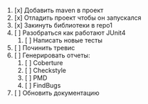 1. [x] Добавить maven в проект
2. [x] Отладить проект чтобы он запускался
3. [x] Закинуть библиотеки в repo1
4. [ ] Разобраться как работают JUnit4
	1. [ ] Написать новые тесты
2. [ ] Починить тревис
5. [ ] Генерировать отчеты:
	1. [ ] Coberture
	2. [ ] Checkstyle
	3. [ ] PMD
	4. [ ] FindBugs
5. [ ] Обновить документацию 
